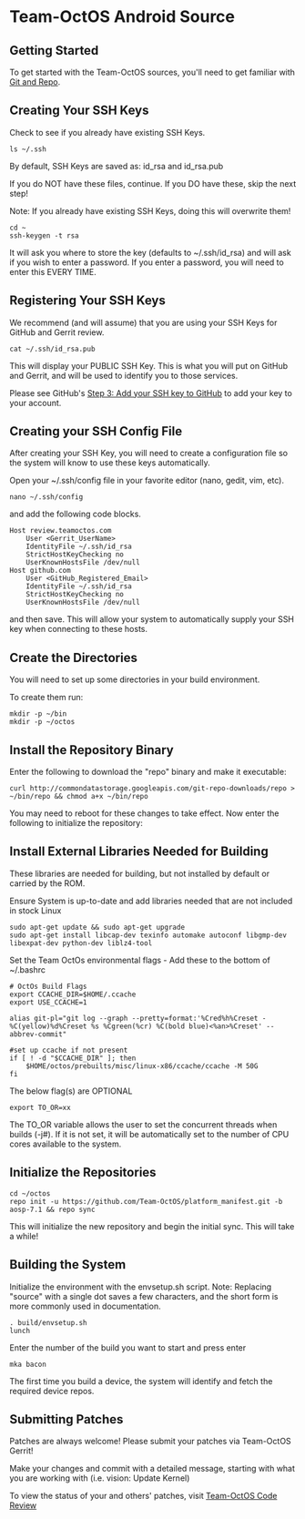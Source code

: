 Team-OctOS Android Source
=========================

Getting Started
---------------

To get started with the Team-OctOS sources, you'll need to get
familiar with [Git and Repo](http://source.android.com/source/version-control.html).


Creating Your SSH Keys
----------------------

Check to see if you already have existing SSH Keys.

    ls ~/.ssh

By default, SSH Keys are saved as: id_rsa and id_rsa.pub

If you do NOT have these files, continue.  If you DO have these, skip the next
step!

Note: If you already have existing SSH Keys, doing this will overwrite them! 

    cd ~
    ssh-keygen -t rsa

It will ask you where to store the key (defaults to ~/.ssh/id_rsa) and will ask if you
wish to enter a password.  If you enter a password, you will need to enter this EVERY
TIME.


Registering Your SSH Keys
-------------------------

We recommend (and will assume) that you are using your SSH Keys for GitHub and Gerrit
review.

    cat ~/.ssh/id_rsa.pub

This will display your PUBLIC SSH Key.  This is what you will put on GitHub and Gerrit,
and will be used to identify you to those services.

Please see GitHub's [Step 3: Add your SSH key to GitHub](https://help.github.com/articles/generating-ssh-keys/#step-3-add-your-ssh-key-to-github)
to add your key to your account.


Creating your SSH Config File
-----------------------------

After creating your SSH Key, you will need to create a configuration file so the system
will know to use these keys automatically.

Open your ~/.ssh/config file in your favorite editor (nano, gedit, vim, etc).

    nano ~/.ssh/config

and add the following code blocks.

    Host review.teamoctos.com
        User <Gerrit_UserName>
        IdentityFile ~/.ssh/id_rsa
        StrictHostKeyChecking no
        UserKnownHostsFile /dev/null
    Host github.com
        User <GitHub_Registered_Email>
        IdentityFile ~/.ssh/id_rsa
        StrictHostKeyChecking no
        UserKnownHostsFile /dev/null

and then save.  This will allow your system to automatically supply your SSH key when
connecting to these hosts.


Create the Directories
----------------------

You will need to set up some directories in your build environment.

To create them run:

    mkdir -p ~/bin
    mkdir -p ~/octos


Install the Repository Binary
-----------------------------

Enter the following to download the "repo" binary and make it executable:

    curl http://commondatastorage.googleapis.com/git-repo-downloads/repo > ~/bin/repo && chmod a+x ~/bin/repo

You may need to reboot for these changes to take effect. 
Now enter the following to initialize the repository:

Install External Libraries Needed for Building
---------------------------------------------
These libraries are needed for building, but not installed by default or carried by the ROM.

Ensure System is up-to-date and add libraries needed that are not included in stock Linux

    sudo apt-get update && sudo apt-get upgrade
    sudo apt-get install libcap-dev texinfo automake autoconf libgmp-dev libexpat-dev python-dev liblz4-tool

Set the Team OctOs environmental flags - Add these to the bottom of ~/.bashrc

    # OctOs Build Flags
    export CCACHE_DIR=$HOME/.ccache
    export USE_CCACHE=1

    alias git-pl="git log --graph --pretty=format:'%Cred%h%Creset -%C(yellow)%d%Creset %s %Cgreen(%cr) %C(bold blue)<%an>%Creset' --abbrev-commit"

    #set up ccache if not present
    if [ ! -d "$CCACHE_DIR" ]; then
        $HOME/octos/prebuilts/misc/linux-x86/ccache/ccache -M 50G
    fi

The below flag(s) are OPTIONAL
  
    export TO_OR=xx

The TO_OR variable allows the user to set the concurrent threads when builds (-j#).
If it is not set, it will be automatically set to the number of CPU cores available to the system.

Initialize the Repositories
---------------------------

    cd ~/octos
    repo init -u https://github.com/Team-OctOS/platform_manifest.git -b aosp-7.1 && repo sync

This will initialize the new repository and begin the initial sync.  This will take a while!


Building the System
---------------

Initialize the environment with the envsetup.sh script. 
Note: Replacing "source" with a single dot saves a few characters, and the short form is more commonly used in documentation.

    . build/envsetup.sh
    lunch

Enter the number of the build you want to start and press enter

    mka bacon 

The first time you build a device, the system will identify and fetch the required device repos.


Submitting Patches
------------------
Patches are always welcome!  Please submit your patches via Team-OctOS Gerrit!

Make your changes and commit with a detailed message, starting with what you are working with (i.e. vision: Update Kernel)

To view the status of your and others' patches, visit [Team-OctOS Code Review](http://review.teamoctos.com:8080)
